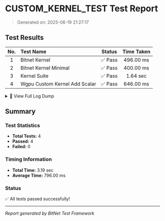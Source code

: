 # CUSTOM_KERNEL_TEST Test Report

> Generated on: 2025-06-19 21:27:17

## Test Results

| No. | Test Name | Status | Time Taken |
|:---:|:----------|:------:|:----------:|
|  1 | Bitnet Kernel                                      | ✅ Pass |  496.00 ms |
|  2 | Bitnet Kernel Minimal                              | ✅ Pass |  400.00 ms |
|  3 | Kernel Suite                                       | ✅ Pass |   1.64 sec |
|  4 | Wgpu Custom Kernel Add Scalar                      | ✅ Pass |  646.00 ms |

<details>
<summary>📝 View Full Log Dump</summary>

```
[2025-06-19, 21:27:15.613] -> --- Starting Custom Kernel Test Suite ---
[2025-06-19, 21:27:15.614] -> Running Add Scalar Kernel test...
[2025-06-19, 21:27:16.260] -> WGPU custom kernel test passed! Result: [11.0, 12.0, 13.0, 14.0, 15.0]
[2025-06-19, 21:27:17.255] -> --- Custom Kernel Test Suite Finished ---
[2025-06-19, 21:27:16.293] -> Running BitNet 2x2x16 kernel test...
[2025-06-19, 21:27:16.790] -> BitNet 2x2x16 kernel test passed! GPU: [135.93808, -6.0472918, 135.93808, -11.086702], CPU: [135.93808, -6.0472918, 135.93808, -11.086702]
[2025-06-19, 21:27:16.822] -> Running BitNet minimal kernel test...
[2025-06-19, 21:27:17.222] -> BitNet minimal kernel test passed! GPU: 135.93808, CPU: 135.93808
```

</details>


## Summary

### Test Statistics

- **Total Tests:** 4
- **Passed:** 4
- **Failed:** 0

### Timing Information

- **Total Time:** 3.19 sec
- **Average Time:** 796.00 ms

### Status

✅ All tests passed successfully!

---

_Report generated by BitNet Test Framework_
